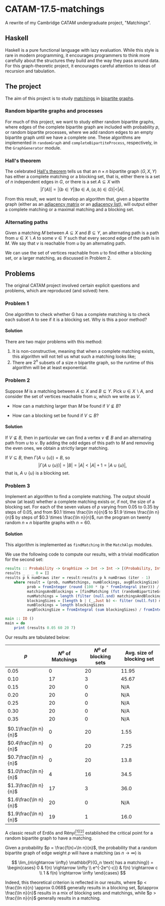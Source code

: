 # CATAM-17.5-matchings
A rewrite of my Cambridge CATAM undergraduate project, "Matchings".

## Haskell

Haskell is a pure functional language with lazy evaluation. While this style is rare in modern programming, it encourages programmers to think more carefully about the structures they build and the way they pass around data. For this graph-theoretic project, it encourages careful attention to ideas of recursion and tabulation.

## The project

The aim of this project is to study [matchings](https://en.wikipedia.org/wiki/Matching_(graph_theory)) in [bipartite graphs](https://en.wikipedia.org/wiki/Bipartite_graph).

### Random bipartite graphs and processes

For much of this project, we want to study either random bipartite graphs, where edges of the complete bipartite graph are included with probability $p$, or random bipartite processes, where we add random edges to an empty bipartite graph until we have a complete one. These algorithms are implemented in `randomGraph` and `completeBipartiteProcess`, respectively, in the `GraphGenerator` module.

### Hall's theorem

The celebrated [Hall's theorem](https://en.wikipedia.org/wiki/Hall%27s_marriage_theorem) tells us that an $n \times n$ bipartite graph $(G,X,Y)$ has either a complete matching or a blocking set, that is, either there is a set of $n$ independent edges in $G$, or there is a set $A \subseteq X$ with $$|\Gamma(A)| = |\{ b \in Y | \exists a \in A, (a,b) \in G \}| < |A|.$$ 

From this result, we want to develop an algorithm that, given a bipartite graph (either as an [adjacency matrix](https://en.wikipedia.org/wiki/Adjacency_matrix) or an [adjacency list](https://en.wikipedia.org/wiki/Adjacency_list)), will output either a complete matching or a maximal matching and a blocking set.

### Alternating paths

Given a matching $M$ between $A \subseteq X$ and $B \subseteq Y$, an alternating path is a path from ${u \in X \backslash A}$ to some ${v \in Y}$ such that every second edge of the path is in $M$. We say that $v$ is reachable from $u$ by an alternating path. 

We can use the set of vertices reachable from $u$ to find either a blocking set, or a larger matching, as discussed in Problem 2.

## Problems

The original CATAM project involved certain explicit questions and problems, which are reproduced (and solved) here.

### Problem 1

One algorithm to check whether G has a complete matching is to check each subset A to see if it is a blocking set. Why is this a poor method?

#### Solution

There are two major problems with this method: 
1. It is non-constructive, meaning that when a complete matching exists, this algorithm will not tell us what such a matching looks like;
2. There are $2^n$ subsets of a size $n$ bipartite graph, so the runtime of this algorithm will be at least exponential.

### Problem 2

Suppose $M$ is a matching between $A \subseteq X$ and $B \subseteq Y$. Pick $u \in X \backslash A$, and consider the set of vertices reachable from $u$, which we write as $V$.

- How can a matching larger than $M$ be found if $V \not\subseteq B$?

- How can a blocking set be found if $V \subseteq B$?

#### Solution

If $V \not \subseteq B$, then in particular we can find a vertex $v \not\in B$ and an alternating path from $u$ to $v.$ By adding the odd edges of this path to $M$ and removing the even ones, we obtain a strictly larger matching.

If $V \subseteq B$, then $\Gamma(A \cup \{u\}) = B$, so $$\left| \Gamma(A \cup \{u\}) \right| = \left| B \right| = \left| A \right| < \left| A \right| + 1 = \left| A \cup \{u\} \right|,$$ that is, $A \cup \{u\}$ is a blocking set.

### Problem 3

Implement an algorithm to find a complete matching. The output should show (at least) whether a complete matching exists or, if not, the size of a blocking set. For each of the seven values of $p$ varying from 0.05 to 0.35 by steps of 0.05, and from $0.1 \times \frac{\ln n}{n}$ to $1.9 \times \frac{\ln n}{n}$ by steps of $0.3 \times \frac{\ln n}{n}$, run the program on twenty random $n \times n$ bipartite graphs with $n = 60$.

#### Solution

This algorithm is implemented as `findMatching` in the `MatchAlgs` modules.

We use the following code to compute our results, with a trivial modification for the second set:
```haskell
results :: Probability -> GraphSize -> Int -> Int -> [(Probability, Int, Int, Double)]
results _ _ _ 0 = []
results p k numDraws iter = result:results p k numDraws (iter - 1)
    where result = (prob, numMatchings, numBlockings, avgBlockingSize)
          prob = fromInteger (round (100 * (p * fromIntegral iter))) / 100
          matchingsAndBlockings = [findMatching (fst (randomBipartiteGraph k prob (randomList ((1777779+iter)*x)))) | x <- [1..numDraws]]
          numMatchings = length (filter (null.snd) matchingsAndBlockings)
          blockingSizes = [length b | (_,Just b) <- filter (null.fst) matchingsAndBlockings]
          numBlockings = length blockingSizes
          avgBlockingSize = fromIntegral (sum blockingSizes) / fromIntegral (max numBlockings 1)

main :: IO ()
main = do 
    print (results 0.05 60 20 7)
```

Our results are tabulated below:

| $p$  | $N^o$ of Matchings | $N^o$ of blocking sets | Avg. size of blocking set |
| ---  | ------------------ | ---------------------- | ------------------------- |
| 0.05 | 0                  | 20                     | 11.95                     |
| 0.10 | 17                 | 3                      | 45.67                     |
| 0.15 | 20                 | 0                      | N/A                       |
| 0.20 | 20                 | 0                      | N/A                       |
| 0.25 | 20                 | 0                      | N/A                       |
| 0.30 | 20                 | 0                      | N/A                       |
| 0.35 | 20                 | 0                      | N/A                       |
|      |                    |                        |                           |
| $0.1\frac{\ln n}{n}$ | 0  | 20                     | 1.55                      |
| $0.4\frac{\ln n}{n}$ | 0  | 20                     | 7.25                      |
| $0.7\frac{\ln n}{n}$ | 0  | 20                     | 13.8                      |
| $1.0\frac{\ln n}{n}$ | 4  | 16                     | 34.5                      |
| $1.3\frac{\ln n}{n}$ | 17 | 3                      | 36.0                      |
| $1.6\frac{\ln n}{n}$ | 20 | 0                      | N/A                       |
| $1.9\frac{\ln n}{n}$ | 19 | 1                      | 16.0                      |

A classic result of Erdős and Rényi[$^{[1]}$](#1)[$^{[2]}$](#2) established the critical point for a random bipartite graph to have a matching.

Given a probability $p = \frac{f(n)+\ln n}{n}$, the probability that a random bipartite graph of edge weight $p$ will have a matching (as $n \rightarrow \infty$) is

$$ \lim_{n\rightarrow \infty} \mathbb{P}(G_n \text{ has a matching}) = \begin{cases} 0 & f(n) \rightarrow \infty \\ e^{-2e^{-c}} & f(n) \rightarrow c \\ 1 & f(n) \rightarrow \infty \end{cases} $$

Indeed, this theoretical criterion is reflected in our results, where $p < \frac{\ln n}{n} \approx 0.068$ generally results in a blocking set, $p\approx \frac{\ln n}{n}$ results in a mix of blocking sets and matchings, while $p > \frac{\ln n}{n}$ generally results in a matching. 

